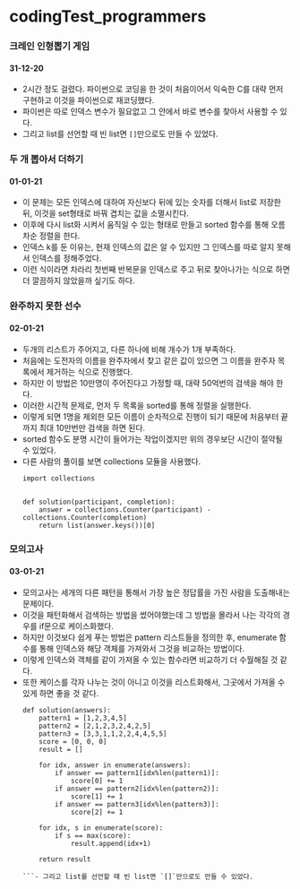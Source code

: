 # codingTest_programmers

### 크레인 인형뽑기 게임
#### 31-12-20
- 2시간 정도 걸렸다. 파이썬으로 코딩을 한 것이 처음이어서 익숙한 C를 대략 먼저 구현하고 이것을 파이썬으로 재코딩했다.
- 파이썬은 따로 인덱스 변수가 필요없고 그 안에서 바로 변수를 찾아서 사용할 수 있다.
- 그리고 list를 선언할 때 빈 list면 `[]`만으로도 만들 수 있었다.

### 두 개 뽑아서 더하기
#### 01-01-21
- 이 문제는 모든 인덱스에 대하여 자신보다 뒤에 있는 숫자를 더해서 list로 저장한 뒤, 이것을 set형태로 바꿔 겹치는 값을 소멸시킨다.
- 이후에 다시 list화 시켜서 움직일 수 있는 형태로 만들고 sorted 함수를 통해 오름차순 정렬을 한다.
- 인덱스 k를 둔 이유는, 현재 인덱스의 값은 알 수 있지만 그 인덱스를 따로 알지 못해서 인덱스를 정해주었다.
- 이런 식이라면 차라리 첫번째 반복문을 인덱스로 주고 뒤로 찾아나가는 식으로 하면 더 깔끔하지 않았을까 싶기도 하다.

### 완주하지 못한 선수
#### 02-01-21
- 두개의 리스트가 주어지고, 다른 하나에 비해 개수가 1개 부족하다.
- 처음에는 도전자의 이름을 완주자에서 찾고 같은 값이 있으면 그 이름을 완주자 목록에서 제거하는 식으로 진행했다.
- 하지만 이 방법은 10만명이 주어진다고 가정할 때, 대략 50억번의 검색을 해야 한다.
- 이러한 시간적 문제로, 먼저 두 목록을 sorted를 통해 정렬을 실행한다.
- 이렇게 되면 1명을 제외한 모든 이름이 순차적으로 진행이 되기 때문에 처음부터 끝까지 최대 10만번만 검색을 하면 된다.
- sorted 함수도 분명 시간이 들어가는 작업이겠지만 위의 경우보단 시간이 절약될 수 있었다.
- 다른 사람의 풀이를 보면 collections 모듈을 사용했다.
    ```angular2html
    import collections


    def solution(participant, completion):
        answer = collections.Counter(participant) - collections.Counter(completion)
        return list(answer.keys())[0]
    ```

### 모의고사
#### 03-01-21
- 모의고사는 세개의 다른 패턴을 통해서 가장 높은 정답률을 가진 사람을 도출해내는 문제이다.
- 이것을 패턴화해서 검색하는 방법을 썼어야했는데 그 방법을 몰라서 나는 각각의 경우를 if문으로 케이스화했다.
- 하지만 이것보다 쉽게 푸는 방법은 pattern 리스트들을 정의한 후, enumerate 함수를 통해 인덱스와 해당 객체를 가져와서 그것을 비교하는 방법이다.
- 이렇게 인덱스와 객체를 같이 가져올 수 있는 함수라면 비교하기 더 수월해질 것 같다.
- 또한 케이스를 각자 나누는 것이 아니고 이것을 리스트화해서, 그곳에서 가져올 수 있게 하면 좋을 것 같다.
    ```
    def solution(answers):
        pattern1 = [1,2,3,4,5]
        pattern2 = [2,1,2,3,2,4,2,5]
        pattern3 = [3,3,1,1,2,2,4,4,5,5]
        score = [0, 0, 0]
        result = []

        for idx, answer in enumerate(answers):
            if answer == pattern1[idx%len(pattern1)]:
                score[0] += 1
            if answer == pattern2[idx%len(pattern2)]:
                score[1] += 1
            if answer == pattern3[idx%len(pattern3)]:
                score[2] += 1

        for idx, s in enumerate(score):
            if s == max(score):
                result.append(idx+1)

        return result

    ```- 그리고 list를 선언할 때 빈 list면 `[]`만으로도 만들 수 있었다.
